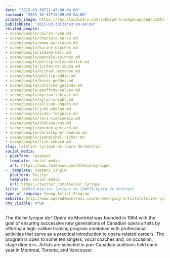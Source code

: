 ```yaml
---
date: "2015-03-30T21:43:00-04:00"
lastmod: "2015-10-31T15:09:00-04:00"
primary_image: https://res.cloudinary.com/schmopera/image/upload/v1545409169/media/webhook-uploads/1446318594753/Logo---Atelier.jpg.jpg
publishDate: "2015-03-30T21:43:00-04:00"
related_people:
- scene/people/cairan-ryan.md
- scene/people/chantale-nurse.md
- scene/people/emma-parkinson.md
- scene/people/karine-boucher.md
- scene/people/isaiah-bell.md
- scene/people/pascale-spinney.md
- scene/people/philip-kalmanovitch.md
- scene/people/jordan-de-souza.md
- scene/people/michael-mcmahon.md
- scene/people/phillip-addis.md
- scene/people/kevin-geddes.md
- scene/people/caroline-gelinas.md
- scene/people/geoffroy-salvas.md
- scene/people/myriam-leblanc.md
- scene/people/dylan-wright.md
- scene/people/allison-angelo.md
- scene/people/josh-whelan.md
- scene/people/aidan-ferguson.md
- scene/people/lara-ciekiewicz.md
- scene/people/chelsea-rus.md
- scene/people/gordon-gerrard.md
- scene/people/christopher-dunham.md
- scene/people/jeanmichel-richer.md
- scene/people/rich-coburn.md
slug: latelier-lyrique-de-lopra-de-montral
social_media:
- platform: Facebook
  template: social-media
  url: https://www.facebook.com/AtelierLyrique
- _template: company_single
  platform: Twitter
  template: social-media
  url: https://twitter.com/Atelier_lyrique
title: l&#039;Atelier lyrique de l&#039;Opéra de Montréal
type_of_company: Young Artist Program
website: http://www.operademontreal.com/en/emerging-artists/atelier-lyrique
cms_visible: true
---
```


<p>
	The Atelier lyrique de l'Opéra de Montréal was founded in 1984 with the goal of ensuring successive new generations of Canadian opera artists by offering a high-calibre training program combined with professional activities that serve as a practical introduction to opera-related careers. The program is open to some ten singers, vocal coaches and, on occasion, stage directors. Artists are selected in pan-Canadian auditions held each year in Montreal, Toronto, and Vancouver.
</p>
